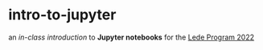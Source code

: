 # intro-to-jupyter

an _in-class introduction_ to **Jupyter notebooks** for the [Lede Program 2022](https://ledeprogram.com/)